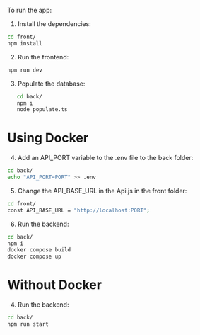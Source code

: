 To run the app:

1. Install the dependencies:

```bash
cd front/
npm install
```

2. Run the frontend:

```bash
npm run dev
```

3. Populate the database:

```bash
   cd back/
   npm i
   node populate.ts
```

# Using Docker

4. Add an API_PORT variable to the .env file to the back folder:

```bash
cd back/
echo "API_PORT=PORT" >> .env
```

5. Change the API_BASE_URL in the Api.js in the front folder:

```bash
cd front/
const API_BASE_URL = "http://localhost:PORT";
```

6. Run the backend:

```bash
cd back/
npm i
docker compose build
docker compose up
```

# Without Docker

4. Run the backend:

```bash
cd back/
npm run start
```